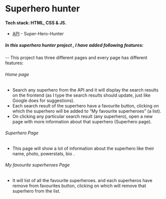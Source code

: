 # Superhero hunter
#### Tech stack: HTML, CSS & JS. 
- [API](https://superheroapi.com//) - Super-Hero-Hunter

##### In this superhero hunter project , I have added following features:
-- This project has three different pages and every page has different features:

###### Home page
- Search any superhero from the API and it will display the search results on the frontend (as I type the search results should update, just like Google does for suggestions).
- Each search result of the superhero  have a favourite button, clicking on which the superhero will be added to “My favourite superheroes” (a list).
- On clicking any particular search result (any superhero), open a new page with more information about that superhero (Superhero page).
###### Superhero Page
- This page will show a lot of information about the superhero like their name, photo, powerstats, bio .

###### My favourite superheroes Page
- It will list of all the favourite superheroes. and each superheros have remove from favourites button, 
clicking on which will remove that superhero from the list.
